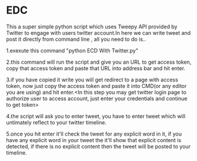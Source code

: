 EDC
===========================================================================================================================================
This a super simple python script which uses Tweepy API provided by Twitter to engage with users twitter account.In here we can write tweet and post it directly from command line , all you need to do is..

1.exexute this command "python ECD With Twitter.py"

2.this command will run the script and give you an URL to get access token, copy that access token and paste that URL into address bar and hit enter.

3.if you have copied it write you will get redirect to a page with access token, now just copy the access token and paste it into CMD(or any editor you are using) and hit enter.<In this step you may get twitter login page to authorize user to access account, just enter your credentials and continue to get token>

4.the script will ask you to enter tweet, you have to enter tweet which will untimately reflect to your twitter timeline.

5.once you hit enter it'll check the tweet for any explicit word in it, if you have any explicit word in your tweet the it'll show that explicit content is detected, if there is no explicit content then the tweet will be posted to your timeline.

